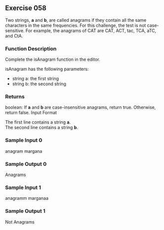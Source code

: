 ## Exercise 058

Two strings, **a**  and **b**, are called anagrams if they contain all the same characters in the same frequencies. For this challenge, the test is not case-sensitive. For example, the anagrams of CAT are CAT, ACT, tac, TCA, aTC, and CtA.

### Function Description

Complete the isAnagram function in the editor.

isAnagram has the following parameters:

* string a: the first string
* string b: the second string

### Returns

boolean: If **a** and **b** are case-insensitive anagrams, return true. Otherwise, return false.
Input Format

The first line contains a string **a**. <br />
The second line contains a string **b**.

### Sample Input 0

anagram
margana

### Sample Output 0

Anagrams

### Sample Input 1

anagramm
marganaa

### Sample Output 1

Not Anagrams
